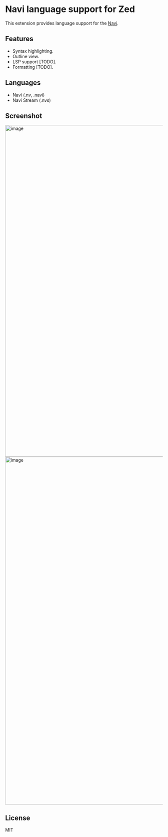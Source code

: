 # Navi language support for Zed

This extension provides language support for the [Navi](https://navi-lang.org).

## Features

- Syntax highlighting.
- Outline view.
- LSP support [TODO].
- Formatting [TODO].

## Languages

- Navi (.nv, .navi)
- Navi Stream (.nvs)

## Screenshot

<img width="1058" alt="image" src="https://github.com/navi-language/zed-navi/assets/5518/cb98c2bf-f6f7-4f98-94c4-014c1fd164b2">

<img width="1110" alt="image" src="https://github.com/navi-language/zed-navi/assets/5518/5fda451e-e930-4da2-b4d7-ee8bd873d9ad">

## License

MIT
